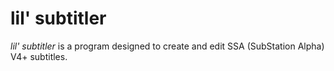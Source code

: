 # lil' subtitler

*lil' subtitler* is a program designed to create and edit SSA (SubStation Alpha) V4+ subtitles.
